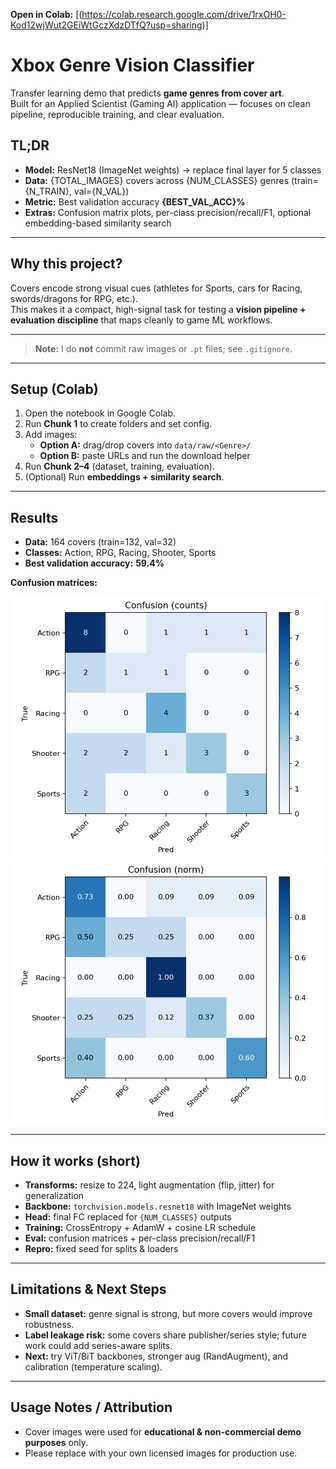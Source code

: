 **Open in Colab:** [(https://colab.research.google.com/drive/1rxOH0-Kod12wjWut2GEiWtGczXdzDTfQ?usp=sharing)]
# Xbox Genre Vision Classifier

Transfer learning demo that predicts **game genres from cover art**.  
Built for an Applied Scientist (Gaming AI) application — focuses on clean pipeline, reproducible training, and clear evaluation.

## TL;DR
- **Model:** ResNet18 (ImageNet weights) → replace final layer for 5 classes
- **Data:** {TOTAL_IMAGES} covers across {NUM_CLASSES} genres (train={N_TRAIN}, val={N_VAL})
- **Metric:** Best validation accuracy **{BEST_VAL_ACC}%**
- **Extras:** Confusion matrix plots, per-class precision/recall/F1, optional embedding-based similarity search

---

## Why this project?
Covers encode strong visual cues (athletes for Sports, cars for Racing, swords/dragons for RPG, etc.).  
This makes it a compact, high-signal task for testing a **vision pipeline + evaluation discipline** that maps cleanly to game ML workflows.

---


> **Note:** I do **not** commit raw images or `.pt` files; see `.gitignore`.

---

## Setup (Colab)

1. Open the notebook in Google Colab.
2. Run **Chunk 1** to create folders and set config.
3. Add images:
   - **Option A:** drag/drop covers into `data/raw/<Genre>/`
   - **Option B:** paste URLs and run the download helper
4. Run **Chunk 2–4** (dataset, training, evaluation).
5. (Optional) Run **embeddings + similarity search**.

---

## Results

- **Data:** 164 covers (train=132, val=32)  
- **Classes:** Action, RPG, Racing, Shooter, Sports  
- **Best validation accuracy:** **59.4%**

**Confusion matrices:**

![Confusion (counts)](./confusion_counts.png)
![Confusion (normalized)](./confusion_norm.png)


---

## How it works (short)

- **Transforms:** resize to 224, light augmentation (flip, jitter) for generalization
- **Backbone:** `torchvision.models.resnet18` with ImageNet weights
- **Head:** final FC replaced for `{NUM_CLASSES}` outputs
- **Training:** CrossEntropy + AdamW + cosine LR schedule
- **Eval:** confusion matrices + per-class precision/recall/F1
- **Repro:** fixed seed for splits & loaders

---

## Limitations & Next Steps

- **Small dataset:** genre signal is strong, but more covers would improve robustness.
- **Label leakage risk:** some covers share publisher/series style; future work could add series-aware splits.
- **Next:** try ViT/BiT backbones, stronger aug (RandAugment), and calibration (temperature scaling).

---

## Usage Notes / Attribution

- Cover images were used for **educational & non-commercial demo purposes** only.  
- Please replace with your own licensed images for production use.



